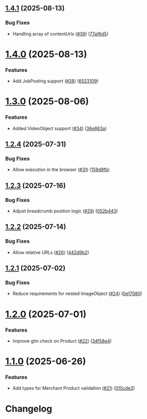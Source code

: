 ## [1.4.1](https://github.com/adobe/structured-data-validator/compare/v1.4.0...v1.4.1) (2025-08-13)


### Bug Fixes

* Handling array of contentUrls ([#39](https://github.com/adobe/structured-data-validator/issues/39)) ([77af6d5](https://github.com/adobe/structured-data-validator/commit/77af6d57b63b3cd9ed8a8244a8f263a224b4cf78))

# [1.4.0](https://github.com/adobe/structured-data-validator/compare/v1.3.0...v1.4.0) (2025-08-13)


### Features

* Add JobPosting support ([#38](https://github.com/adobe/structured-data-validator/issues/38)) ([6523109](https://github.com/adobe/structured-data-validator/commit/652310903c7364701e065f0f0dded6ba9c619f05))

# [1.3.0](https://github.com/adobe/structured-data-validator/compare/v1.2.4...v1.3.0) (2025-08-06)


### Features

* Added VideoObject support  ([#34](https://github.com/adobe/structured-data-validator/issues/34)) ([36e863a](https://github.com/adobe/structured-data-validator/commit/36e863a34ffcc9aa80e4f6be4a5b70b8ed28f2e3))

## [1.2.4](https://github.com/adobe/structured-data-validator/compare/v1.2.3...v1.2.4) (2025-07-31)


### Bug Fixes

* Allow execution in the browser ([#31](https://github.com/adobe/structured-data-validator/issues/31)) ([159d9fb](https://github.com/adobe/structured-data-validator/commit/159d9fb1e71fc9b08d0821026bac98131fdf4f41))

## [1.2.3](https://github.com/adobe/structured-data-validator/compare/v1.2.2...v1.2.3) (2025-07-16)


### Bug Fixes

* Adjust breadcrumb position logic ([#29](https://github.com/adobe/structured-data-validator/issues/29)) ([052b443](https://github.com/adobe/structured-data-validator/commit/052b44343a2ed16546412e5d88823d0b7881de67))

## [1.2.2](https://github.com/adobe/structured-data-validator/compare/v1.2.1...v1.2.2) (2025-07-14)


### Bug Fixes

* Allow relative URLs ([#26](https://github.com/adobe/structured-data-validator/issues/26)) ([442d9b2](https://github.com/adobe/structured-data-validator/commit/442d9b2e7a0267ccedf232a2cd3513f386279aef))

## [1.2.1](https://github.com/adobe/structured-data-validator/compare/v1.2.0...v1.2.1) (2025-07-02)


### Bug Fixes

* Reduce requirements for nested ImageObject ([#24](https://github.com/adobe/structured-data-validator/issues/24)) ([0e17080](https://github.com/adobe/structured-data-validator/commit/0e170800a3b5fbe6debbc349ddd333dd5a4201b6))

# [1.2.0](https://github.com/adobe/structured-data-validator/compare/v1.1.0...v1.2.0) (2025-07-01)


### Features

* Improve gtin check on Product ([#22](https://github.com/adobe/structured-data-validator/issues/22)) ([34f58e4](https://github.com/adobe/structured-data-validator/commit/34f58e4d5f92eb772f0af156d88dc1a9fd00249a))

# [1.1.0](https://github.com/adobe/structured-data-validator/compare/v1.0.0...v1.1.0) (2025-06-26)


### Features

* Add types for Merchant Product validation ([#21](https://github.com/adobe/structured-data-validator/issues/21)) ([015cde3](https://github.com/adobe/structured-data-validator/commit/015cde3cc8c539f00c4091db7dc48c2cd876d0b2))

# Changelog
